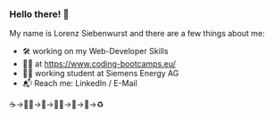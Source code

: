 ### Hello there! :vulcan_salute:

My name is Lorenz Siebenwurst and there are a few things about me:

- :hammer_and_wrench: working on my Web-Developer Skills
- :hiking_boot::tent: at https://www.coding-bootcamps.eu/
- :man_student: working student at Siemens Energy AG
- :mailbox_with_mail: Reach me: LinkedIn / E-Mail

:coffee:->:technologist:->:ramen:->:technologist:->:pizza:->:crescent_moon:->:recycle:
